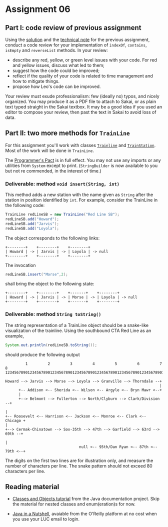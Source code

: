 # Assignment 06

## Part I: code review of previous assignment

Using the [solution](../05-redline/TrainLine_Solution.java) and the [technical note](../05-redline/TechNote.md) for the previous assignment, conduct a code review for your implementation of ``indexOf``, ``contains``, ``isEmpty`` and ``reverseList`` methods. In your review:

* describe any red, yellow, or green level issues with your code. For red and yellow issues, discuss what led to them;
* suggest how the code could be improved;
* reflect if the quality of your code is related to time management and how to mitigate things.
* propose how Leo's code can be improved.

Your review must exude professionalism: few (ideally no) typos, and nicely organized. You may produce it as a PDF file to attach to Sakai, or as plain text typed straight in the Sakai textbox. It may be a good idea if you used an editor to compose your review, then past the text in Sakai to avoid loss of data.
 

## Part II: two more methods for `TrainLine`

For this assignment you'll work with classes [`Trainline`](./TrainLine.java) and [`TrainStation`](./TrainStation.java). Most of the work will be done in `TrainLine`.

The [Programmer's Pact](../misc/ProgrammerPact.pdf) is in full effect. You may not use any imports or any utilities from `System` except to print. (`StringBuilder` is now available to you but not re commended, in the interest of time.)  


### Deliverable: method `void insert(String, int)`

This method adds a new station with the name given as `String` after the station in position identified by `int`. For example, consider the TrainLine in the following code:

```java
TrainLine redLineSB = new TrainLine("Red Line SB");
redLineSB.add("Howard");
redLineSB.add("Jarvis");
redLineSB.add("Loyola");
```

The object corresponds to the following links:


```text
+--------+    +--------+    +--------+     
| Howard | -> | Jarvis | -> | Loyola | -> null
+--------+    +--------+    +--------+   
```

The invocation
```java
redLineSB.insert("Morse",2);
```

shall bring the object to the following state:

```text
+--------+    +--------+    +-------+    +--------+     
| Howard | -> | Jarvis | -> | Morse | -> | Loyola | -> null
+--------+    +--------+    +-------+    +--------+   
```


### Deliverable: method `String toString()`

The string representation of a TrainLine object should be a snake-like visualization of the trainline. Using the southbound CTA Red Line as an example, 
```java
System.out.println(redLineSB.toString());
```
should produce the following output

```text
         1         2         3         4         5         6         7         8
12345678901234567890123456789012345678901234567890123456789012345678901234567890

Howard --> Jarvis --> Morse --> Loyola --> Granville --> Thorndale --+
                                                                     |
      +-- Addison <-- Sherida <-- Wilson <-- Argyle <-- Bryn Mawr <--+ 
      |
      +--> Belmont --> Fullerton --> North/Clyburn --> Clark/Division --+
                                                                        |
+-- Roosevelt <-- Harrison <-- Jackson <-- Monroe <-- Clark <-- Chicago +
|
+--> Cermak-Chinatown --> Sox-35th --> 47th --> Garfield --> 63rd --> 69th --+
                                                                             |
                                 null <-- 95th/Dan Ryan <-- 87th <-- 79th <--+
```

The digits on the first two lines are for illustration only, and measure the number of characters per line. The snake pattern should not exceed 80 characters per line.


## Reading material
 
* [Classes and Objects tutorial](https://docs.oracle.com/javase/tutorial/java/javaOO/index.html) from the Java documentation project. Skip the material for nested classes and enum(eration)s for now.

* [Java in a Nutshell](https://learning.oreilly.com/library/view/java-in-a/9781098130992/), avaiable from the O'Reilly platform at no cost when you use your LUC email to login.